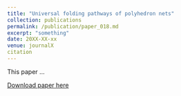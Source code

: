 ```yaml
---
title: "Universal folding pathways of polyhedron nets"
collection: publications
permalink: /publication/paper_018.md
excerpt: "something"
date: 20XX-XX-xx
venue: journalX
citation
---
```

This paper ...

[Download paper here](http://pfdamasceno.github.io/files/2018_Dodd.pdf)
